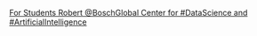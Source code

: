 [For Students   Robert @BoschGlobal Center for #DataScience and #ArtificialIntelligence](https://qi.tc/qi/117635)